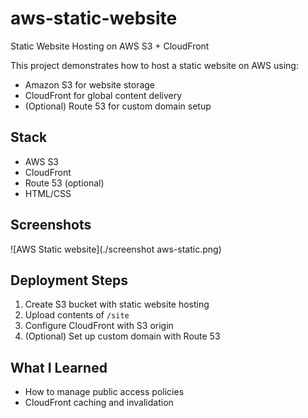 # aws-static-website
Static Website Hosting on AWS S3 + CloudFront

This project demonstrates how to host a static website on AWS using:
- Amazon S3 for website storage
- CloudFront for global content delivery
- (Optional) Route 53 for custom domain setup

##  Stack
- AWS S3
- CloudFront
- Route 53 (optional)
- HTML/CSS

## Screenshots
![AWS Static website](./screenshot aws-static.png)

## Deployment Steps
1. Create S3 bucket with static website hosting
2. Upload contents of `/site`
3. Configure CloudFront with S3 origin
4. (Optional) Set up custom domain with Route 53

## What I Learned
- How to manage public access policies
- CloudFront caching and invalidation
